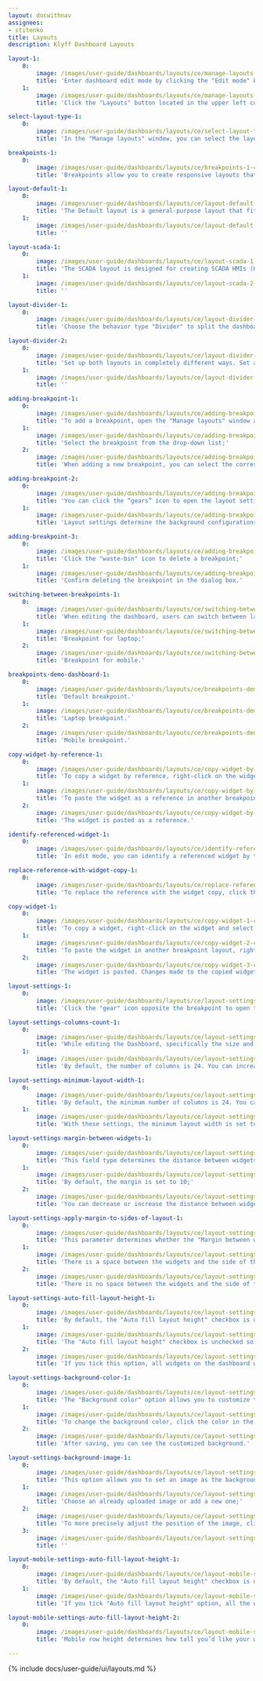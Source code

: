 ```yaml
---
layout: docwithnav
assignees:
- stitenko
title: Layouts
description: Klyff Dashboard Layouts

layout-1:
    0:
        image: /images/user-guide/dashboards/layouts/ce/manage-layouts-1-ce.png
        title: 'Enter dashboard edit mode by clicking the "Edit mode" button in the upper right corner of the window;'
    1:
        image: /images/user-guide/dashboards/layouts/ce/manage-layouts-2-ce.png
        title: 'Click the "Layouts" button located in the upper left corner of the dashboard window. This will open the layout management window.'

select-layout-type-1:
    0:
        image: /images/user-guide/dashboards/layouts/ce/select-layout-type-1-ce.png
        title: 'In the "Manage layouts" window, you can select the layout type suitable for your needs: Default, SCADA, or Divider.'

breakpoints-1:
    0:
        image: /images/user-guide/dashboards/layouts/ce/breakpoints-1-ce.png
        title: 'Breakpoints allow you to create responsive layouts that adapt to different screen sizes. You can add and configure breakpoints to ensure your dashboard looks perfect on any device.'

layout-default-1:
    0:
        image: /images/user-guide/dashboards/layouts/ce/layout-default-1-ce.png
        title: 'The Default layout is a general-purpose layout that fits most dashboards. This layout type supports screen breakpoints for responsive design.'
    1:
        image: /images/user-guide/dashboards/layouts/ce/layout-default-2-ce.png
        title: ''

layout-scada-1:
    0:
        image: /images/user-guide/dashboards/layouts/ce/layout-scada-1-ce.png
        title: 'The SCADA layout is designed for creating SCADA HMIs (Human-Machine Interfaces) an typically consists of scalable widgets called SCADA symbols. '
    1:
        image: /images/user-guide/dashboards/layouts/ce/layout-scada-2-ce.png
        title: ''

layout-divider-1:
    0:
        image: /images/user-guide/dashboards/layouts/ce/layout-divider-1-ce.png
        title: 'Choose the behavior type "Divider" to split the dashboard into two separate sections: left and right. You can configure the width of these sub-layouts using either a fixed pixel value or a percentage of the screen width.'

layout-divider-2:
    0:
        image: /images/user-guide/dashboards/layouts/ce/layout-divider-2-ce.png
        title: 'Set up both layouts in completely different ways. Set a different background for each window. And resize the window sizes in a certain percentage ratio to each other. Then save changes.'
    1:
        image: /images/user-guide/dashboards/layouts/ce/layout-divider-3-ce.png
        title: ''

adding-breakpoint-1:
    0:
        image: /images/user-guide/dashboards/layouts/ce/adding-breakpoint-1-ce.png
        title: 'To add a breakpoint, open the "Manage layouts" window and click the "+" button in the breakpoints table;'
    1:
        image: /images/user-guide/dashboards/layouts/ce/adding-breakpoint-2-ce.png
        title: 'Select the breakpoint from the drop-down list;'
    2:
        image: /images/user-guide/dashboards/layouts/ce/adding-breakpoint-3-ce.png
        title: 'When adding a new breakpoint, you can select the corresponding screen resolution and copy both widgets and layout settings from another breakpoint. Click "Add".'

adding-breakpoint-2:
    0:
        image: /images/user-guide/dashboards/layouts/ce/adding-breakpoint-4-ce.png
        title: 'You can click the “gears” icon to open the layout settings for that breakpoint;'
    1:
        image: /images/user-guide/dashboards/layouts/ce/adding-breakpoint-5-ce.png
        title: 'Layout settings determine the background configurations of the dashboard and how widgets will be arranged on it.'

adding-breakpoint-3:
    0:
        image: /images/user-guide/dashboards/layouts/ce/adding-breakpoint-6-ce.png
        title: 'Click the "waste-bin" icon to delete a breakpoint;'
    1:
        image: /images/user-guide/dashboards/layouts/ce/adding-breakpoint-7-ce.png
        title: 'Confirm deleting the breakpoint in the dialog box.'

switching-between-breakpoints-1:
    0:
        image: /images/user-guide/dashboards/layouts/ce/switching-between-breakpoints-1-ce.png
        title: 'When editing the dashboard, users can switch between layouts using the combobox located in the top-left corner of the screen;'
    1:
        image: /images/user-guide/dashboards/layouts/ce/switching-between-breakpoints-2-ce.png
        title: 'Breakpoint for laptop;'
    2:
        image: /images/user-guide/dashboards/layouts/ce/switching-between-breakpoints-3-ce.png
        title: 'Breakpoint for mobile.'

breakpoints-demo-dashboard-1:
    0:
        image: /images/user-guide/dashboards/layouts/ce/breakpoints-demo-dashboard-1-ce.png
        title: 'Default breakpoint.'
    1:
        image: /images/user-guide/dashboards/layouts/ce/breakpoints-demo-dashboard-2-ce.png
        title: 'Laptop breakpoint.'
    2:
        image: /images/user-guide/dashboards/layouts/ce/breakpoints-demo-dashboard-3-ce.png
        title: 'Mobile breakpoint.'

copy-widget-by-reference-1:
    0:
        image: /images/user-guide/dashboards/layouts/ce/copy-widget-by-reference-1-ce.png
        title: 'To copy a widget by reference, right-click on the widget and select "Copy reference" (Ctrl+R);'
    1:
        image: /images/user-guide/dashboards/layouts/ce/copy-widget-by-reference-2-ce.png
        title: 'To paste the widget as a reference in another breakpoint layout, right-click on the empty space and select "Paste reference" (Ctrl+I);'
    2:
        image: /images/user-guide/dashboards/layouts/ce/copy-widget-by-reference-3-ce.png
        title: 'The widget is pasted as a reference.'

identify-referenced-widget-1:
    0:
        image: /images/user-guide/dashboards/layouts/ce/identify-referenced-widget-1-ce.png
        title: 'In edit mode, you can identify a referenced widget by the presence of a "Reference" button in the widget&#39;s edit panel.'

replace-reference-with-widget-copy-1:
    0:
        image: /images/user-guide/dashboards/layouts/ce/replace-reference-with-widget-copy-1-ce.png
        title: 'To replace the reference with the widget copy, click the "Reference" button on the widget editing panel, or right-click on the widget and select "Replace reference with widget copy".'

copy-widget-1:
    0:
        image: /images/user-guide/dashboards/layouts/ce/copy-widget-1-ce.png
        title: 'To copy a widget, right-click on the widget and select "Copy" (Ctrl+C);'
    1:
        image: /images/user-guide/dashboards/layouts/ce/copy-widget-2-ce.png
        title: 'To paste the widget in another breakpoint layout, right-click on the empty space and select "Paste" (Ctrl+V);'
    2:
        image: /images/user-guide/dashboards/layouts/ce/copy-widget-3-ce.png
        title: 'The widget is pasted. Changes made to the copied widget will not affect the original widget.'

layout-settings-1:
    0:
        image: /images/user-guide/dashboards/layouts/ce/layout-settings-1-ce.png
        title: 'Click the "gear" icon opposite the breakpoint to open the layout settings.'

layout-settings-columns-count-1:
    0:
        image: /images/user-guide/dashboards/layouts/ce/layout-settings-columns-count-1-ce.png
        title: 'While editing the Dashboard, specifically the size and space of your widgets, you can notice a whitish grid on a gray background. These are columns that determine how many widgets can fit horizontally on the dashboard;'
    1:
        image: /images/user-guide/dashboards/layouts/ce/layout-settings-columns-count-2-ce.png
        title: 'By default, the number of columns is 24. You can increase or decrease their number. The minimum number of columns is 10. The maximum number is 1000 columns.'

layout-settings-minimum-layout-width-1:
    0:
        image: /images/user-guide/dashboards/layouts/ce/layout-settings-minimum-layout-width-1-ce.png
        title: 'By default, the minimum number of columns is 24. You can increase or decrease this number. The minimum number of columns is 10. We recommend that the value of this parameter be equal to or more than the column count.'
    1:
        image: /images/user-guide/dashboards/layouts/ce/layout-settings-minimum-layout-width-2-ce.png
        title: 'With these settings, the minimum layout width is set to 10 columns.'

layout-settings-margin-between-widgets-1:
    0:
        image: /images/user-guide/dashboards/layouts/ce/layout-settings-margin-between-widgets-1-ce.png
        title: 'This field type determines the distance between widgets;'
    1:
        image: /images/user-guide/dashboards/layouts/ce/layout-settings-margin-between-widgets-2-ce.png
        title: 'By default, the margin is set to 10;'
    2:
        image: /images/user-guide/dashboards/layouts/ce/layout-settings-margin-between-widgets-3-ce.png
        title: 'You can decrease or increase the distance between widgets.'

layout-settings-apply-margin-to-sides-of-layout-1:
    0:
        image: /images/user-guide/dashboards/layouts/ce/layout-settings-apply-margin-to-sides-of-layout-1-ce.png
        title: 'This parameter determines whether the "Margin between widgets" value should be applied to the sides of the layout;'
    1:
        image: /images/user-guide/dashboards/layouts/ce/layout-settings-apply-margin-to-sides-of-layout-2-ce.png
        title: 'There is a space between the widgets and the side of the layout;'
    2:
        image: /images/user-guide/dashboards/layouts/ce/layout-settings-apply-margin-to-sides-of-layout-3-ce.png
        title: 'There is no space between the widgets and the side of the layout.'

layout-settings-auto-fill-layout-height-1:
    0:
        image: /images/user-guide/dashboards/layouts/ce/layout-settings-auto-fill-layout-height-1-ce.png
        title: 'By default, the "Auto fill layout height" checkbox is unchecked;'
    1:
        image: /images/user-guide/dashboards/layouts/ce/layout-settings-auto-fill-layout-height-2-ce.png
        title: 'The "Auto fill layout height" checkbox is unchecked so that you can freely adjust the size of the widgets;'
    2:
        image: /images/user-guide/dashboards/layouts/ce/layout-settings-auto-fill-layout-height-3-ce.png
        title: 'If you tick this option, all widgets on the dashboard will fill the screen space vertically.'

layout-settings-background-color-1:
    0:
        image: /images/user-guide/dashboards/layouts/ce/layout-settings-background-color-1-ce.png
        title: 'The "Background color" option allows you to customize the color that you&#39;d like to be on the dashboard&#39;s background;'
    1:
        image: /images/user-guide/dashboards/layouts/ce/layout-settings-background-color-2-ce.png
        title: 'To change the background color, click the color in the small square on the right in the background color section. In the popup window, select the desired color and transparency. Then click "Select". Afterward, apply the layout settings;'
    2:
        image: /images/user-guide/dashboards/layouts/ce/layout-settings-background-color-3-ce.png
        title: 'After saving, you can see the customized background.'

layout-settings-background-image-1:
    0:
        image: /images/user-guide/dashboards/layouts/ce/layout-settings-background-image-1-ce.png
        title: 'This option allows you to set an image as the background of the dashboard. You can choose an image from the Image gallery or set a direct link. To select an image from the gallery, click "Browse from gallery";'
    1:
        image: /images/user-guide/dashboards/layouts/ce/layout-settings-background-image-2-ce.png
        title: 'Choose an already uploaded image or add a new one;'
    2:
        image: /images/user-guide/dashboards/layouts/ce/layout-settings-background-image-3-ce.png
        title: 'To more precisely adjust the position of the image, click the dropdown menu of the "Background size mode" section and select how exactly the image will fill the background space. For example, let&#39;s choose "Cover" and click "Save" to see how the background has changed.'
    3:
        image: /images/user-guide/dashboards/layouts/ce/layout-settings-background-image-4-ce.png
        title: ''

layout-mobile-settings-auto-fill-layout-height-1:
    0:
        image: /images/user-guide/dashboards/layouts/ce/layout-mobile-settings-auto-fill-layout-height-1-ce.png
        title: 'By default, the "Auto fill layout height" checkbox is unchecked so that you can freely adjust the size of the widgets for your mobile device;'
    1:
        image: /images/user-guide/dashboards/layouts/ce/layout-mobile-settings-auto-fill-layout-height-2-ce.png
        title: 'If you tick "Auto fill layout height" option, all the widgets on the Dashboard will fill in vertically in the space of the screen.'

layout-mobile-settings-auto-fill-layout-height-2:
    0:
        image: /images/user-guide/dashboards/layouts/ce/layout-mobile-settings-auto-fill-layout-height-3-ce.png
        title: 'Mobile row height determines how tall you’d like your widgets to be on your mobile device.'

---
```


{% include docs/user-guide/ui/layouts.md %}